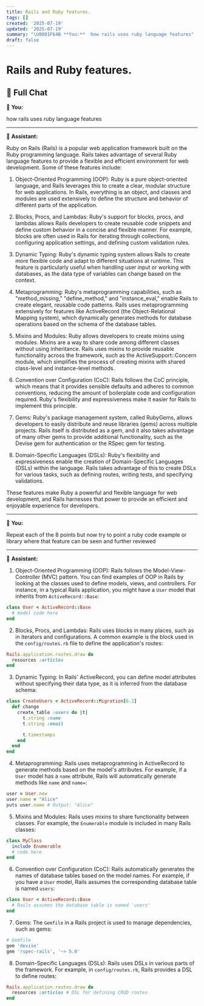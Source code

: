 ```yaml
---
title: Rails and Ruby features.
tags: []
created: '2025-07-19'
updated: '2025-07-19'
summary: "\U0001F64B **You:**  how rails uses ruby language features"
draft: false
---
```


# Rails and Ruby features.

## 🧠 Full Chat

🙋 **You:**

how rails uses ruby language features

---

🤖 **Assistant:**

Ruby on Rails (Rails) is a popular web application framework built on the Ruby programming language. Rails takes advantage of several Ruby language features to provide a flexible and efficient environment for web development. Some of these features include:

1. Object-Oriented Programming (OOP): Ruby is a pure object-oriented language, and Rails leverages this to create a clear, modular structure for web applications. In Rails, everything is an object, and classes and modules are used extensively to define the structure and behavior of different parts of the application.

2. Blocks, Procs, and Lambdas: Ruby's support for blocks, procs, and lambdas allows Rails developers to create reusable code snippets and define custom behavior in a concise and flexible manner. For example, blocks are often used in Rails for iterating through collections, configuring application settings, and defining custom validation rules.

3. Dynamic Typing: Ruby's dynamic typing system allows Rails to create more flexible code and adapt to different situations at runtime. This feature is particularly useful when handling user input or working with databases, as the data type of variables can change based on the context.

4. Metaprogramming: Ruby's metaprogramming capabilities, such as "method_missing," "define_method," and "instance_eval," enable Rails to create elegant, reusable code patterns. Rails uses metaprogramming extensively for features like ActiveRecord (the Object-Relational Mapping system), which dynamically generates methods for database operations based on the schema of the database tables.

5. Mixins and Modules: Ruby allows developers to create mixins using modules. Mixins are a way to share code among different classes without using inheritance. Rails uses mixins to provide reusable functionality across the framework, such as the ActiveSupport::Concern module, which simplifies the process of creating mixins with shared class-level and instance-level methods.

6. Convention over Configuration (CoC): Rails follows the CoC principle, which means that it provides sensible defaults and adheres to common conventions, reducing the amount of boilerplate code and configuration required. Ruby's flexibility and expressiveness make it easier for Rails to implement this principle.

7. Gems: Ruby's package management system, called RubyGems, allows developers to easily distribute and reuse libraries (gems) across multiple projects. Rails itself is distributed as a gem, and it also takes advantage of many other gems to provide additional functionality, such as the Devise gem for authentication or the RSpec gem for testing.

8. Domain-Specific Languages (DSLs): Ruby's flexibility and expressiveness enable the creation of Domain-Specific Languages (DSLs) within the language. Rails takes advantage of this to create DSLs for various tasks, such as defining routes, writing tests, and specifying validations.

These features make Ruby a powerful and flexible language for web development, and Rails harnesses that power to provide an efficient and enjoyable experience for developers.

---

🙋 **You:**

Repeat each of the 8 points but now try to point a ruby code example or library where that feature can be seen and further reviewed

---

🤖 **Assistant:**

1. Object-Oriented Programming (OOP): Rails follows the Model-View-Controller (MVC) pattern. You can find examples of OOP in Rails by looking at the classes used to define models, views, and controllers. For instance, in a typical Rails application, you might have a `User` model that inherits from `ActiveRecord::Base`:

```ruby
class User < ActiveRecord::Base
  # model code here
end
```

2. Blocks, Procs, and Lambdas: Rails uses blocks in many places, such as in iterators and configurations. A common example is the block used in the `config/routes.rb` file to define the application's routes:

```ruby
Rails.application.routes.draw do
  resources :articles
end
```

3. Dynamic Typing: In Rails' ActiveRecord, you can define model attributes without specifying their data type, as it is inferred from the database schema:

```ruby
class CreateUsers < ActiveRecord::Migration[6.1]
  def change
    create_table :users do |t|
      t.string :name
      t.string :email

      t.timestamps
    end
  end
end
```

4. Metaprogramming: Rails uses metaprogramming in ActiveRecord to generate methods based on the model's attributes. For example, if a `User` model has a `name` attribute, Rails will automatically generate methods like `name` and `name=`:

```ruby
user = User.new
user.name = "Alice"
puts user.name # Output: "Alice"
```

5. Mixins and Modules: Rails uses mixins to share functionality between classes. For example, the `Enumerable` module is included in many Rails classes:

```ruby
class MyClass
  include Enumerable
  # code here
end
```

6. Convention over Configuration (CoC): Rails automatically generates the names of database tables based on the model names. For example, if you have a `User` model, Rails assumes the corresponding database table is named `users`:

```ruby
class User < ActiveRecord::Base
  # Rails assumes the database table is named 'users'
end
```

7. Gems: The `Gemfile` in a Rails project is used to manage dependencies, such as gems:

```ruby
# Gemfile
gem 'devise'
gem 'rspec-rails', '~> 5.0'
```

8. Domain-Specific Languages (DSLs): Rails uses DSLs in various parts of the framework. For example, in `config/routes.rb`, Rails provides a DSL to define routes:

```ruby
Rails.application.routes.draw do
  resources :articles # DSL for defining CRUD routes
end
```